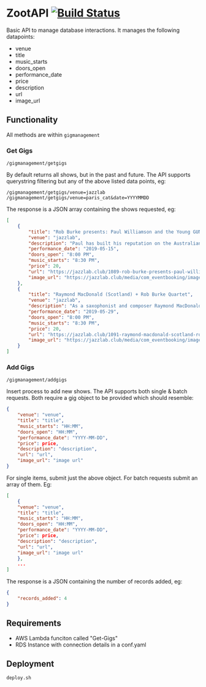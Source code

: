 # ZootAPI       [![Build Status](https://travis-ci.org/zootytooty/ZootAPI.svg?branch=master)](https://travis-ci.org/zootytooty/ZootAPI)

Basic API to manage database interactions. It manages the following datapoints:
- venue    
- title    
- music_starts    
- doors_open    
- performance_date    
- price    
- description    
- url    
- image_url 

## Functionality

All methods are within `gigmanagement`

### Get Gigs

`/gigmanagement/getgigs`

By default returns all shows, but in the past and future. The API supports querystring filtering but any of the above listed data points, eg:
```http
/gigmanagement/getgigs/venue=jazzlab
/gigmanagement/getgigs/venue=paris_cat&date=YYYYMMDD
```

The response is a JSON array containing the shows requested, eg:
```JSON
[
    {
        "title": "Rob Burke presents: Paul Williamson and the Young GUNS",
        "venue": "jazzlab",
        "description": "Paul has built his reputation on the Australian jazz and improvisation scene as an individual voice in trumpet and composition. Tonight he is joined by some of the rising stars of the Australian jazz scene.  ",
        "performance_date": "2019-05-15",
        "doors_open": "8:00 PM",
        "music_starts": "8:30 PM",
        "price": 20,
        "url": "https://jazzlab.club/1089-rob-burke-presents-paul-williamson-and-the-young-guns",
        "image_url": "https://jazzlab.club/media/com_eventbooking/images/PW-Image.jpg"
    },
    {
        "title": "Raymond MacDonald (Scotland) + Rob Burke Quartet",
        "venue": "jazzlab",
        "description": "As a saxophonist and composer Raymond MacDonald's work is informed by a view of improvisation as a social, collaborative and uniquely creative process that provides opportunities to develop new ways of working musically. Raymond will be joined by Rob Burke (saxophone), Paul Grabowsky (piano), Nick Haywood (bass), Tony Floyd (drums)",
        "performance_date": "2019-05-29",
        "doors_open": "8:00 PM",
        "music_starts": "8:30 PM",
        "price": 20,
        "url": "https://jazzlab.club/1091-raymond-macdonald-scotland-rob-burke-quartet",
        "image_url": "https://jazzlab.club/media/com_eventbooking/images/RaymondMacDonald.jpg"
    }
]

```

### Add Gigs

`/gigmanagement/addgigs`

Insert process to add new shows. The API supports both single & batch requests. Both require a gig object to be provided which should resemble:
```json
{
    "venue": "venue",
    "title": "title",
    "music_starts": "HH:MM",
    "doors_open": "HH:MM",
    "performance_date": "YYYY-MM-DD",
    "price": price,
    "description": "description",
    "url": "url",
    "image_url": "image url" 
}
```

For single items, submit just the above object. For batch requests submit an array of them. Eg:
```json
[
    {
    "venue": "venue",
    "title": "title",
    "music_starts": "HH:MM",
    "doors_open": "HH:MM",
    "performance_date": "YYYY-MM-DD",
    "price": price,
    "description": "description",
    "url": "url",
    "image_url": "image url" 
    },
    ...
]
```

The response is a JSON containing the number of records added, eg:
```JSON
{
    "records_added": 4
}
```


## Requirements
- AWS Lambda funciton called "Get-Gigs"
- RDS Instance with connection details in a conf.yaml


## Deployment

```shell
deploy.sh
```
